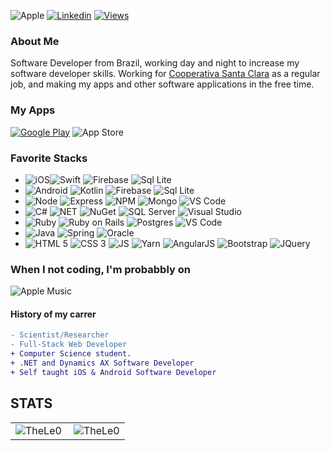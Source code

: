 
![Apple](https://badgen.net/badge/icon/apple?icon=apple&label)
[![Linkedin](https://img.shields.io/badge/linked-in-369?style=flat-square&logo=linkedin&logoColor=white&color=blue)](https://www.linkedin.com/in/leonardo-tosin-b57406112/)
[![Views](https://hits.seeyoufarm.com/api/count/incr/badge.svg?url=https%3A%2F%2Fgithub.com%2FTheLe0&count_bg=%23820296&title_bg=%23555555&icon=&icon_color=%23E7E7E7&title=views&edge_flat=false)](https://hits.seeyoufarm.com)

### About Me

Software Developer from Brazil, working day and night to increase my software developer skills. 
Working for <a href="https://www.coopsantaclara.com.br/">Cooperativa Santa Clara</a> as a regular job, and making my apps
and other software applications in the free time.


### My Apps ###
[![Google Play](https://img.shields.io/badge/Google_Play-414141?style=for-the-badge&logo=google-play&logoColor=white)](https://play.google.com/store/apps/dev?id=5200472266334008653&pcampaignid=pcampaignidMKT-Other-global-all-co-prtnr-py-PartBadge-Mar2515-1)
![App Store](https://img.shields.io/badge/App_Store-0D96F6?style=for-the-badge&logo=app-store&logoColor=white)


### Favorite Stacks ###
- ![iOS](https://img.shields.io/badge/iOS-000000?style=for-the-badge&logo=ios&logoColor=white)![Swift](https://img.shields.io/badge/Swift-FA7343?style=for-the-badge&logo=swift&logoColor=white) ![Firebase](https://img.shields.io/badge/firebase-ffca28?style=for-the-badge&logo=firebase&logoColor=white) ![Sql Lite](https://img.shields.io/badge/SQLite-07405E?style=for-the-badge&logo=sqlite&logoColor=white)
- ![Android](https://img.shields.io/badge/Android-3DDC84?style=for-the-badge&logo=android&logoColor=white) ![Kotlin](https://img.shields.io/badge/Kotlin-0095D5?&style=for-the-badge&logo=kotlin&logoColor=white) ![Firebase](https://img.shields.io/badge/firebase-ffca28?style=for-the-badge&logo=firebase&logoColor=white) ![Sql Lite](https://img.shields.io/badge/SQLite-07405E?style=for-the-badge&logo=sqlite&logoColor=white)
- ![Node](https://img.shields.io/badge/Node.js-43853D?style=for-the-badge&logo=node.js&logoColor=white) ![Express](https://img.shields.io/badge/Express.js-000000?style=for-the-badge&logo=express&logoColor=white) ![NPM](https://img.shields.io/badge/npm-CB3837?style=for-the-badge&logo=npm&logoColor=white) ![Mongo](https://img.shields.io/badge/MongoDB-4EA94B?style=for-the-badge&logo=mongodb&logoColor=white) ![VS Code](https://img.shields.io/badge/Visual_Studio_Code-0078D4?style=for-the-badge&logo=visual%20studio%20code&logoColor=white)
- ![C#](https://img.shields.io/badge/C%23-239120?style=for-the-badge&logo=c-sharp&logoColor=white) ![NET](https://img.shields.io/badge/.NET-5C2D91?style=for-the-badge&logo=.net&logoColor=white) ![NuGet](https://img.shields.io/badge/NuGet-004880?style=for-the-badge&logo=nuget&logoColor=white) ![SQL Server](https://img.shields.io/badge/Microsoft_SQL_Server-CC2927?style=for-the-badge&logo=microsoft-sql-server&logoColor=white) ![Visual Studio](https://img.shields.io/badge/Visual_Studio_2019-5C2D91?style=for-the-badge&logo=visual%20studio&logoColor=white)
- ![Ruby](https://img.shields.io/badge/Ruby-CC342D?style=for-the-badge&logo=ruby&logoColor=white) ![Ruby on Rails](https://img.shields.io/badge/Ruby_on_Rails-CC0000?style=for-the-badge&logo=ruby-on-rails&logoColor=white) ![Postgres](https://img.shields.io/badge/PostgreSQL-316192?style=for-the-badge&logo=postgresql&logoColor=white) ![VS Code](https://img.shields.io/badge/Visual_Studio_Code-0078D4?style=for-the-badge&logo=visual%20studio%20code&logoColor=white)
- ![Java](https://img.shields.io/badge/Java-ED8B00?style=for-the-badge&logo=java&logoColor=white) ![Spring](https://img.shields.io/badge/Spring-6DB33F?style=for-the-badge&logo=spring&logoColor=white) ![Oracle](https://img.shields.io/badge/oracle%20-%23F00000.svg?&style=for-the-badge&logo=oracle&logoColor=white)
- ![HTML 5](https://img.shields.io/badge/HTML5-E34F26?style=for-the-badge&logo=html5&logoColor=white) ![CSS 3](https://img.shields.io/badge/CSS3-1572B6?style=for-the-badge&logo=css3&logoColor=white) ![JS](https://img.shields.io/badge/javascript%20-%23323330.svg?&style=for-the-badge&logo=javascript&logoColor=%23F7DF1E) ![Yarn](https://img.shields.io/badge/Yarn-2C8EBB?style=for-the-badge&logo=yarn&logoColor=white) ![AngularJS](https://img.shields.io/badge/AngularJS-E23237?style=for-the-badge&logo=angularjs&logoColor=white) ![Bootstrap](https://img.shields.io/badge/Bootstrap-563D7C?style=for-the-badge&logo=bootstrap&logoColor=white) ![JQuery](https://img.shields.io/badge/jQuery-0769AD?style=for-the-badge&logo=jquery&logoColor=white)

### When I not coding, I'm probabbly on ###
![Apple Music](https://img.shields.io/badge/Apple_Music-9933CC?style=for-the-badge&logo=apple-music&logoColor=white)

#### History of my carrer
```diff
- Scientist/Researcher
- Full-Stack Web Developer
+ Computer Science student.
+ .NET and Dynamics AX Software Developer
+ Self taught iOS & Android Software Developer
```

## STATS
  
  <center>
  
<table>
  <tr>
      <td><img align="left" src="https://github-readme-stats.vercel.app/api/top-langs/?username=TheLe0&show_icons=true&theme=onedark&locale=en&layout=compact" alt="TheLe0" /></td>
      <td><img align="center" src="https://github-readme-stats.vercel.app/api?username=TheLe0&show_icons=true&theme=onedark&locale=en" alt="TheLe0" /></td>
  </tr>  
</table>
</center>
